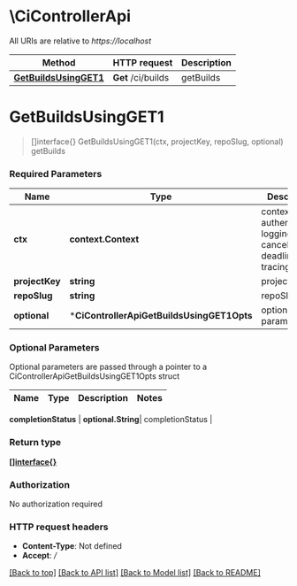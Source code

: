 # \CiControllerApi

All URIs are relative to *https://localhost*

Method | HTTP request | Description
------------- | ------------- | -------------
[**GetBuildsUsingGET1**](CiControllerApi.md#GetBuildsUsingGET1) | **Get** /ci/builds | getBuilds


# **GetBuildsUsingGET1**
> []interface{} GetBuildsUsingGET1(ctx, projectKey, repoSlug, optional)
getBuilds

### Required Parameters

Name | Type | Description  | Notes
------------- | ------------- | ------------- | -------------
 **ctx** | **context.Context** | context for authentication, logging, cancellation, deadlines, tracing, etc.
  **projectKey** | **string**| projectKey | 
  **repoSlug** | **string**| repoSlug | 
 **optional** | ***CiControllerApiGetBuildsUsingGET1Opts** | optional parameters | nil if no parameters

### Optional Parameters
Optional parameters are passed through a pointer to a CiControllerApiGetBuildsUsingGET1Opts struct

Name | Type | Description  | Notes
------------- | ------------- | ------------- | -------------


 **completionStatus** | **optional.String**| completionStatus | 

### Return type

[**[]interface{}**](interface{}.md)

### Authorization

No authorization required

### HTTP request headers

 - **Content-Type**: Not defined
 - **Accept**: */*

[[Back to top]](#) [[Back to API list]](../README.md#documentation-for-api-endpoints) [[Back to Model list]](../README.md#documentation-for-models) [[Back to README]](../README.md)

